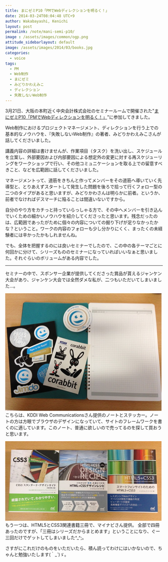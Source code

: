 ```yaml
---
title: まにゼミP10「PMでWebディレクションを明るく！」
date: 2014-03-24T08:04:48 UTC+9
author: Wakabayashi, Kenichi
layout: post
permalink: /note/mani-semi-p10/
image : /assets/images/common/ogp.png
attitude_sidebarlayout: default
image: /assets/images/2014/03/books.jpg
categories:
  - voice
tags:
  - PM
  - Web制作
  - まにゼミ
  - みどりかわえみこ
  - ディレクション
  - 失敗しないWeb制作
---
```

3月21日、大阪の本町近く中央会計株式会社のセミナールームで開催された"[まにゼミP10「PMでWebディレクションを明るく！」](http://kokucheese.com/event/index/152294/)"に参加してきました。

Web制作におけるプロジェクトマネージメント、ディレクションを行う上での基本的なノウハウを、『失敗しないWeb制作』の著者、みどりかわえみこさんが話してくださいました。

講義内容の詳細は書けませんが、作業項目（タスク）を洗い出し、スケジュールを立案し、外部要因および内部要因による想定外の変更に対する再スケジューリングをワークショップで行い、その他コミュニケーションを取る上での留意すべきこと、などを広範囲に話してくださいました。

マネージメントって、道筋をきちんと作ってメンバーをその道筋へ導いていく先導型と、とりあえずスタートして発生した問題を後ろで拾って行くフォロー型の二つのタイプがあると思いますが、みどりかわさんは明らかに前者。というか、前者でなければデスマーチに陥ることは間違いないですから。

自分のやり方をカチっと持っていらっしゃる方で、その中へメンバーを引き込んでいくための細かいノウハウを紹介してくださったと思います。残念だったのは、広範囲であったがために個々の内容についての掘り下げが足りなかったかな？ということ。ワークの内容のフォローも少し分かりにくく、まったくの未経験者には辛かったかもしれませんね。

でも、全体を把握するのには良いセミナーでしたので、この中の各テーマごとに何回かに分けて、シリーズもののセミナーになっていればいいなぁと思いました。それぐらいのボリュームがある内容でした。
- - -
セミナーの中で、スポンサー企業が提供してくださった賞品が貰えるジャンケン大会があり、ジャンケン大会では全然ダメな私が、二つもいただいてしまいました...。


![KDDI Web Communicationさんのプレゼント](/assets/images/2014/03/note.jpg)
こちらは、KDDI Web Communicationsさん提供のノートとステッカー。ノートの方は方眼でブラウザのデザインになっていて、サイトのフレームワークを書くのに適しています。このノート、普通に欲しいので売ってるのを探して買おうと思います。

![HTML5+CSS3の書籍](/assets/images/2014/03/books.jpg)
もう一つは、HTML5とCSS3関連書籍三冊で、マイナビさん提供。
全部で四冊あったのですが、「三冊はシリーズだからまとめます」ということになり、ぐー三回だけでゲットしてしまいました^_^;。

さすがにこれだけのものをいただいたら、積ん読ってわけにはいかないので、ちゃんと勉強いたします(｀_´)ゞ。